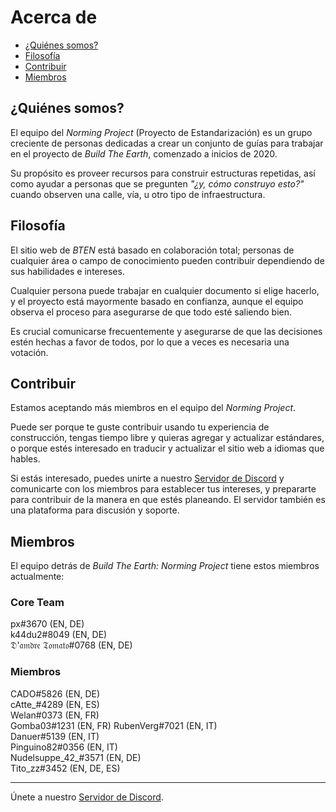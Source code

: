 # Acerca de

* [¿Quiénes somos?](#quiénes-somos)
* [Filosofía](#filosofía)
* [Contribuir](#contribuir)
* [Miembros](#miembros)

## ¿Quiénes somos?

El equipo del *Norming Project* (Proyecto de Estandarización) es un grupo creciente de personas dedicadas a crear un conjunto de guías para trabajar en el proyecto de *Build The Earth*, comenzado a inicios de 2020.

Su propósito es proveer recursos para construir estructuras repetidas, así como ayudar a personas que se pregunten *"¿y, cómo construyo esto?"* cuando observen una calle, vía, u otro tipo de infraestructura.

## Filosofía

El sitio web de *BTEN* está basado en colaboración total; personas de cualquier área o campo de conocimiento pueden contribuir dependiendo de sus habilidades e intereses.

Cualquier persona puede trabajar en cualquier documento si elige hacerlo, y el proyecto está mayormente basado en confianza, aunque el equipo observa el proceso para asegurarse de que todo esté saliendo bien.

Es crucial comunicarse frecuentemente y asegurarse de que las decisiones estén hechas a favor de todos, por lo que a veces es necesaria una votación.

## Contribuir

Estamos aceptando más miembros en el equipo del *Norming Project*.

Puede ser porque te guste contribuir usando tu experiencia de construcción, tengas tiempo libre y quieras agregar y actualizar estándares, o porque estés interesado en traducir y actualizar el sitio web a idiomas que hables.

Si estás interesado, puedes unirte a nuestro [Servidor de Discord](https://discord.gg/eXzrZSx) y comunicarte con los miembros para establecer tus intereses, y prepararte para contribuir de la manera en que estés planeando. El servidor también es una plataforma para discusión y soporte.

## Miembros

El equipo detrás de *Build The Earth: Norming Project* tiene estos miembros actualmente:

### Core Team

px#3670 (EN, DE)    
k44du2#8049 (EN, DE)    
𝔇'𝔞𝔪𝔡𝔯𝔢 𝔗𝔬𝔪𝔞𝔱𝔬#0768 (EN, DE)    

### Miembros

CADO#5826 (EN, DE)    
cAtte_#4289 (EN, ES)    
Welan#0373 (EN, FR)      
Gomba03#1231 (EN, FR)
RubenVerg#7021 (EN, IT)  
Danuer#5139 (EN, IT)    
Pinguino82#0356 (EN, IT)  
Nudelsuppe_42_#3571 (EN, DE)    
Tito_zz#3452 (EN, DE, ES)

***

Únete a nuestro [Servidor de Discord](https://discord.gg/eXzrZSx).
